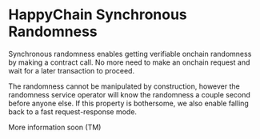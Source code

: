 # HappyChain Synchronous Randomness

Synchronous randomness enables getting verifiable onchain randomness by making a contract call.
No more need to make an onchain request and wait for a later transaction to proceed.

The randomness cannot be manipulated by construction, however the randomness service operator will know the randomness a
couple second before anyone else. If this property is bothersome, we also enable falling back to a fast request-response
mode.

More information soon (TM)